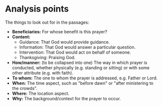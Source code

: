 # Analysis points

The things to look out for in the passages:

- **Beneficiaries:** For whose benefit is this prayer?
- **Content:**
  - Guidance: That God would provide guidance.
  - Information: That God would answer a particular question.
  - Intervention: That God would act on behalf of someone.
  - Thanksgiving: Praising God.
- **How/manner:** (to be collapsed into one) The way in which prayer is conducted, whether physically (e.g. standing or sitting) or with some other attribute (e.g. with faith).
- **To whom:** The one to whom the prayer is addressed, e.g. Father or Lord.
- **When:** The time aspect, such as "before dawn" or "after ministering to the crowds".
- **Where:** The location aspect.
- **Why:** The background/context for the prayer to occur.
